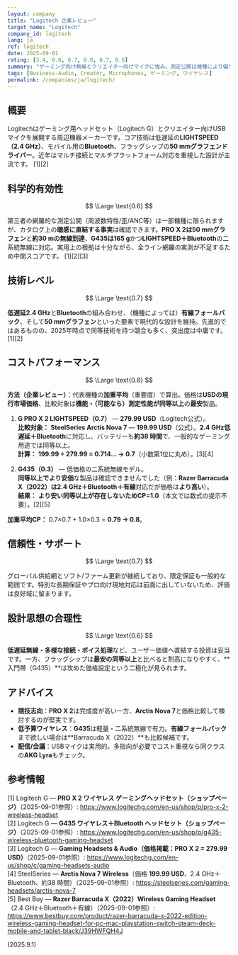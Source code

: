 ```yaml
---
layout: company
title: "Logitech 企業レビュー"
target_name: "Logitech"
company_id: logitech
lang: ja
ref: logitech
date: 2025-09-01
rating: [3.4, 0.6, 0.7, 0.8, 0.7, 0.6]
summary: "ゲーミング向け無線とクリエイター向けマイクに強み。測定公開は機種により偏りがあり、無線技術は現代的。価格はフラッグシップが割高、入門帯は強め。"
tags: [Business-Audio, Creator, Microphones, ゲーミング, ワイヤレス]
permalink: /companies/ja/logitech/
---
```

## 概要

Logitechはゲーミング用ヘッドセット（Logitech G）とクリエイター向けUSBマイクを展開する周辺機器メーカーです。コア技術は低遅延の**LIGHTSPEED（2.4 GHz）**、モバイル用の**Bluetooth**、フラッグシップの**50 mmグラフェンドライバー**。近年はマルチ接続とマルチプラットフォーム対応を重視した設計が主流です。 [1][2]

## 科学的有効性

$$ \Large \text{0.6} $$

第三者の網羅的な測定公開（周波数特性/歪/ANC等）は一部機種に限られますが、カタログ上の**聴感に直結する事実**は確認できます。**PRO X 2は50 mmグラフェン**と**約30 mの無線到達**、**G435は165 g**かつ**LIGHTSPEED＋Bluetooth**の二系統無線に対応。実用上の根拠は十分ながら、全ライン網羅の実測が不足するため中間スコアです。 [1][2][3]

## 技術レベル

$$ \Large \text{0.7} $$

**低遅延2.4 GHz**と**Bluetooth**の組み合わせ、（機種によっては）**有線フォールバック**、そして**50 mmグラフェン**といった要素で現代的な設計を維持。先進的ではあるものの、2025年時点で同等技術を持つ競合も多く、突出度は中庸です。 [1][2]

## コストパフォーマンス

$$ \Large \text{0.8} $$

**方法（企業レビュー）**：代表機種の**加重平均**（重要度）で算出。価格は**USDの現行市場価格**、比較対象は**機能・（可能なら）測定性能が同等以上**の**最安**製品。

1) **G PRO X 2 LIGHTSPEED（0.7）** — **279.99 USD**（Logitech公式）。  
   **比較対象：** **SteelSeries Arctis Nova 7** — **199.99 USD**（公式）。**2.4 GHz低遅延＋Bluetooth**に対応し、バッテリーも**約38 時間**で、一般的なゲーミング用途では同等以上。  
   **計算：** **199.99 ÷ 279.99 = 0.714… → 0.7**（小数第1位に丸め）。[3][4]

2) **G435（0.3）** — 低価格の二系統無線モデル。  
   **同等以上でより安価**な製品は確認できませんでした（例：**Razer Barracuda X（2022）**は**2.4 GHz＋Bluetooth＋有線**対応だが価格は**より高い**）。  
   **結果：** **より安い同等以上が存在しないためCP=1.0**（本文では数式の提示不要）。[2][5]

**加重平均CP：** 0.7×0.7 + 1.0×0.3 = **0.79 → 0.8**。

## 信頼性・サポート

$$ \Large \text{0.7} $$

グローバル供給網とソフト/ファーム更新が継続しており、限定保証も一般的な範囲です。特別な長期保証やプロ向け現地対応は前面に出していないため、評価は良好域に留まります。

## 設計思想の合理性

$$ \Large \text{0.6} $$

**低遅延無線・多様な接続・ボイス処理**など、ユーザー価値へ直結する投資は妥当です。一方、フラッグシップは**最安の同等以上**と比べると割高になりやすく、**入門帯（G435）**は攻めた価格設定という二極化が見られます。

## アドバイス

- **競技志向**：**PRO X 2**は完成度が高い一方、**Arctis Nova 7**と価格比較して検討するのが堅実です。  
- **低予算ワイヤレス**：**G435**は軽量・二系統無線で有力。**有線フォールバック**まで欲しい場合は**Barracuda X（2022）**も比較候補です。  
- **配信/会議**：USBマイクは実用的。多指向が必要でコスト重視なら同クラスの**AKG Lyra**もチェック。

## 参考情報

[1] Logitech G — **PRO X 2 ワイヤレス ゲーミングヘッドセット（ショップページ）**（2025-09-01参照）: https://www.logitechg.com/en-us/shop/p/pro-x-2-wireless-headset  
[2] Logitech G — **G435 ワイヤレス＋Bluetooth ヘッドセット（ショップページ）**（2025-09-01参照）: https://www.logitechg.com/en-us/shop/p/g435-wireless-bluetooth-gaming-headset  
[3] Logitech G — **Gaming Headsets & Audio（価格掲載：PRO X 2 = 279.99 USD）**（2025-09-01参照）: https://www.logitechg.com/en-us/shop/c/gaming-headsets-audio  
[4] SteelSeries — **Arctis Nova 7 Wireless**（価格 **199.99 USD**、2.4 GHz＋Bluetooth、約38 時間）（2025-09-01参照）: https://steelseries.com/gaming-headsets/arctis-nova-7  
[5] Best Buy — **Razer Barracuda X（2022）Wireless Gaming Headset**（2.4 GHz＋Bluetooth＋有線）（2025-09-01参照）: https://www.bestbuy.com/product/razer-barracuda-x-2022-edition-wireless-gaming-headset-for-pc-mac-playstation-switch-steam-deck-mobile-and-tablet-black/J39HWFQH4J  

(2025.9.1)

